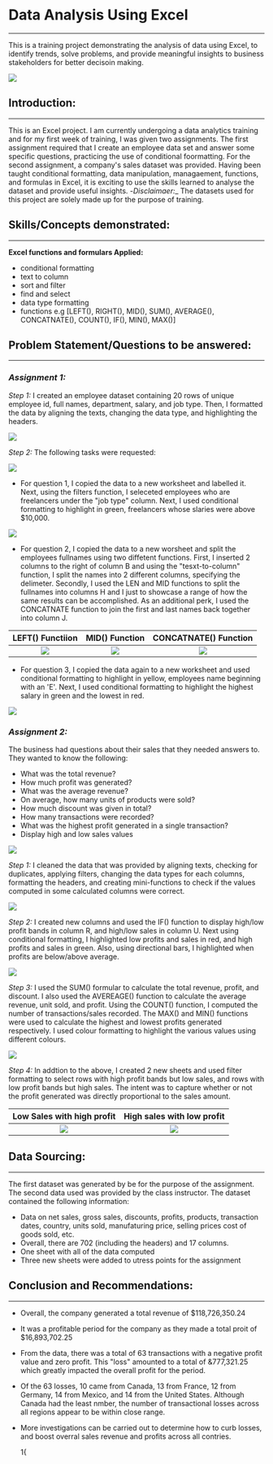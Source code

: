 # Data Analysis Using Excel
***
This is a training project demonstrating the analysis of data using Excel, to identify trends, solve problems, and provide meaningful insights to business stakeholders for better decisoin making.

![](Excel_Logo.png)

## **Introduction:**
___
This is an Excel project. I am currently undergoing a data analytics training and for my first week of training, I was given two assignments. The first assignment required that I create an employee data set and answer some specific questions, practicing the use of conditional foormatting. For the second assignment, a company's sales dataset was provided. Having been taught conditional formatting, data manipulation, managaement, functions, and formulas in Excel, it is exciting to use the skills learned to analyse the dataset and provide useful insights.
-*Disclaimaer:*_ The datasets used for this project are solely made up for the purpose of training.

## **Skills/Concepts demonstrated:**
***

  **Excel functions and formulars Applied:**
  - conditional formatting
  - text to column
  - sort and filter
  - find and select
  - data type formatting
  - functions e.g [LEFT(), RIGHT(), MID(), SUM(), AVERAGE(), CONCATNATE(), COUNT(), IF(), MIN(), MAX()]


## **Problem Statement/Questions to be answered:**
___
### _*Assignment 1:*_

*Step 1:*
I created an employee dataset containing 20 rows of unique employee id, full names, department, salary, and job type. Then, I formatted the data by aligning the texts, changing the data type, and highlighting the headers.

![](Employee_data.png)

*Step 2:*
The following tasks were requested:

![](Week_1_Class_Assignement_1.png)

- For question 1, I copied the data to a new worksheet and labelled it. Next, using the filters function, I seleceted employees who are freelancers under the "job type" column. Next, I used conditional formatting to highlight in green, freelancers whose slaries were above $10,000.

![](Freelance_employees.png)

- For question 2, I copied the data to a new worsheet and split the employees fullnames using two diffetent functions. First, I inserted 2 columns to the right of column B and using the "tesxt-to-column" function, I split the names into 2 different columns, specifying the delimeter. Secondly, I used the LEN and MID functions to split the fullnames into columns H and I just to showcase a range of how the same results can be accomplished. As an additional perk, I used the CONCATNATE function to join the first and last names back together into column J.

LEFT() Functiion              |  MID() Function               |  CONCATNATE() Function
:--------------------------:  |  :--------------------------:  |  :--------------------------:
![](Splitting_firstnames.png)  | ![](Splitting_lastnames.png)  |  ![](Joining_first_n_lastnames.png)

- For question 3, I copied the data again to a new worksheet and used conditional formatting to highlight in yellow, employees name beginning with an 'E'. Next, I used conditional formatting to highlight the highest salary in green and the lowest in red.

![](Max_min_salaries.png)

### _*Assignment 2:*_

The business had questions about their sales that they needed answers to. They wanted to know the following:

- What was the total revenue?
- How much profit was generated?
- What was the average revenue?
- On average, how many units of products were sold?
- How much discount was given in total?
- How many transactions were recorded?
- What was the highest profit generated in a single transaction?
- Display high and low sales values

![](Week_1_Class_Assignment_2.png)

*Step 1:*
I cleaned the data that was provided by aligning texts, checking for duplicates, applying filters, changing the data types for each columns, formatting the headers, and creating mini-functions to check if the values computed in some calculated columns were correct.

![](Financials_data_cleaned.png)

*Step 2:*
I created new columns and used the IF() function to display high/low profit bands in column R, and high/low sales in column U. Next using conditional formatting, I highlighted low profits and sales in red, and high profits and sales in green. Also, using directional bars, I highlighted when profits are below/above average.

![](Financials_data_c_formatting.png)

*Step 3:*
I used the SUM() formular to calculate the total revenue, profit, and discount. I also used the AVEREAGE() function to calculate the average revenue, unit sold, and profit. Using the COUNT() function, I computed the number of transactions/sales recorded. The MAX() and MIN() functions were used to calculate the highest and lowest profits generated respectively. I used colour formatting to highlight the various values using different colours.

![](Financials_data_insight.png)

*Step 4:*
In addtion to the above, I created 2 new sheets and used filter formatting to select rows with high profit bands but low sales, and rows with low profit bands but high sales. The intent was to capture whether or not the profit generated was directly proportional to the sales amount.


Low Sales with high profit    |    High sales with low profit
:---------------------------: | :------------------------------:
![](Low_sales_high_profit.png) | ![](High_sales_low_profit.png)


## **Data Sourcing:**
 ___
 The first dataset was generated by be for the purpose of the assignment. The second data used was provided by the class instructor. The dataset contained the following information:

  - Data on net sales, gross sales, discounts, profits, products, transaction dates, country, units sold, manufaturing price, selling prices cost of goods sold, etc.
  - Overall, there are 702 (including the headers) and 17 columns.
  - One sheet with all of the data computed
  - Three new sheets were added to utress points for the assignment

## **Conclusion and Recommendations:**
***
- Overall, the company generated a total revenue of $118,726,350.24
- It was a profitable period for the company as they made a total proit of $16,893,702.25
- From the data, there was a total of 63 transactions with a negative profit value and zero profit. This "loss" amounted to a total of &777,321.25 which  greatly impacted the overall profit for the period.
- Of the 63 losses, 10 came from Canada, 13 from France, 12 from Germany, 14 from Mexico, and 14 from the United States. Although Canada had the least nmber, the number of transactional losses across all regions appear to be within close range.
- More investigations can be carried out to determine how to curb losses, and boost overral sales revenue and profits across all contries.

  1{[](Losses.png)
